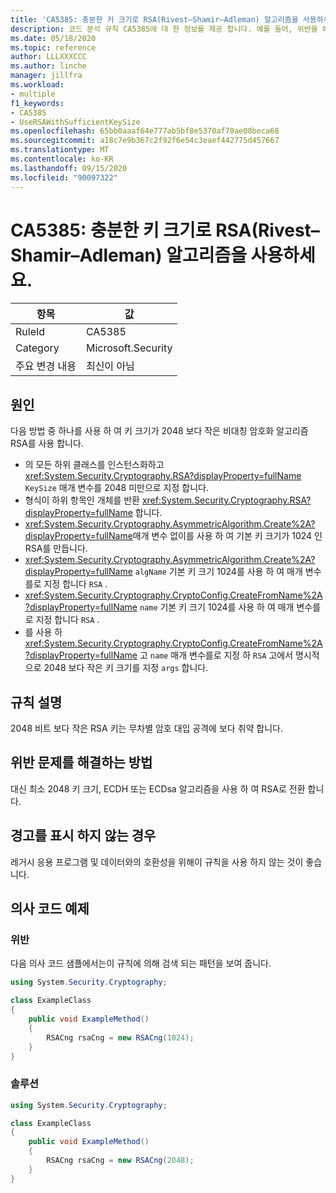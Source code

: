 ```yaml
---
title: 'CA5385: 충분한 키 크기로 RSA(Rivest–Shamir–Adleman) 알고리즘을 사용하세요.'
description: 코드 분석 규칙 CA5385에 대 한 정보를 제공 합니다. 예를 들어, 위반을 해결 하는 방법, 위반 하는 경우를 포함 합니다.
ms.date: 05/18/2020
ms.topic: reference
author: LLLXXXCCC
ms.author: linche
manager: jillfra
ms.workload:
- multiple
f1_keywords:
- CA5385
- UseRSAWithSufficientKeySize
ms.openlocfilehash: 65bb0aaaf64e777ab5bf8e5370af70ae08beca68
ms.sourcegitcommit: a18c7e9b367c2f92f6e54c3eaef442775d457667
ms.translationtype: MT
ms.contentlocale: ko-KR
ms.lasthandoff: 09/15/2020
ms.locfileid: "90097322"
---
```

# <a name="ca5385-use-rivestshamiradleman-rsa-algorithm-with-sufficient-key-size"></a>CA5385: 충분한 키 크기로 RSA(Rivest–Shamir–Adleman) 알고리즘을 사용하세요.

|항목|값|
|-|-|
|RuleId|CA5385|
|Category|Microsoft.Security|
|주요 변경 내용|최신이 아님|

## <a name="cause"></a>원인

다음 방법 중 하나를 사용 하 여 키 크기가 2048 보다 작은 비대칭 암호화 알고리즘 RSA를 사용 합니다.
- 의 모든 하위 클래스를 인스턴스화하고 <xref:System.Security.Cryptography.RSA?displayProperty=fullName> `KeySize` 매개 변수를 2048 미만으로 지정 합니다.
- 형식이 하위 항목인 개체를 반환 <xref:System.Security.Cryptography.RSA?displayProperty=fullName> 합니다.
- <xref:System.Security.Cryptography.AsymmetricAlgorithm.Create%2A?displayProperty=fullName>매개 변수 없이를 사용 하 여 기본 키 크기가 1024 인 RSA를 만듭니다.
- <xref:System.Security.Cryptography.AsymmetricAlgorithm.Create%2A?displayProperty=fullName> `algName` 기본 키 크기 1024를 사용 하 여 매개 변수를로 지정 합니다 `RSA` .
- <xref:System.Security.Cryptography.CryptoConfig.CreateFromName%2A?displayProperty=fullName> `name` 기본 키 크기 1024를 사용 하 여 매개 변수를로 지정 합니다 `RSA` .
- 를 사용 하 <xref:System.Security.Cryptography.CryptoConfig.CreateFromName%2A?displayProperty=fullName> 고 `name` 매개 변수를로 지정 하 `RSA` 고에서 명시적으로 2048 보다 작은 키 크기를 지정 `args` 합니다.

## <a name="rule-description"></a>규칙 설명

2048 비트 보다 작은 RSA 키는 무차별 암호 대입 공격에 보다 취약 합니다.

## <a name="how-to-fix-violations"></a>위반 문제를 해결하는 방법

대신 최소 2048 키 크기, ECDH 또는 ECDsa 알고리즘을 사용 하 여 RSA로 전환 합니다.

## <a name="when-to-suppress-warnings"></a>경고를 표시 하지 않는 경우

레거시 응용 프로그램 및 데이터와의 호환성을 위해이 규칙을 사용 하지 않는 것이 좋습니다.

## <a name="pseudo-code-examples"></a>의사 코드 예제

### <a name="violation"></a>위반

다음 의사 코드 샘플에서는이 규칙에 의해 검색 되는 패턴을 보여 줍니다.

```csharp
using System.Security.Cryptography;

class ExampleClass
{
    public void ExampleMethod()
    {
        RSACng rsaCng = new RSACng(1024);
    }
}
```

### <a name="solution"></a>솔루션

```csharp
using System.Security.Cryptography;

class ExampleClass
{
    public void ExampleMethod()
    {
        RSACng rsaCng = new RSACng(2048);
    }
}
```
